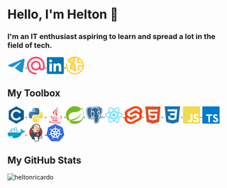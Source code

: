 # Hello, I'm Helton 🤠
### I'm an IT enthusiast aspiring to learn and spread a lot in the field of tech.

<a href="https://t.me/heltonricardo">
    <img align="center" src="assets/telegram.svg" title="Telegram: heltonricardo" height="40" width="40" />
</a>
<a href="mailto:contato@helton.info">
    <img align="center" src="assets/email.svg" title="E-mail: contato@helton.info" height="40" width="40" />
</a>
<a href="https://linkedin.com/in/heltonricardo">
    <img align="center" src="assets/linkedin.svg" title="LinkedIn: heltonricardo" height="40" width="40" />
</a>
<a href="https://helton.info">
    <img align="center" src="assets/site.svg" title="Site: helton.info" height="40" width="40" />
</a>

<br />

## My Toolbox
<a href="https://github.com/search?l=C&q=user%3Aheltonricardo&type=Repositories">
    <img align="center" src="assets/c.svg" title="C" width="40" height="40"/>
</a>
<a href="https://github.com/search?l=Python&q=user%3Aheltonricardo&type=Repositories">
    <img align="center" src="assets/python.svg" title="Python" width="40" height="40"/>
</a>
<a href="https://github.com/search?l=Java&q=user%3Aheltonricardo&type=Repositories">
    <img align="center" src="assets/java.svg" title="Java" width="40" height="40"/>
</a>
<a href="https://spring.io/">
    <img align="center" src="assets/spring.svg" title="Spring" width="40" height="40"/>
</a>
<a href="https://www.postgresql.org">
    <img align="center" src="assets/postgresql.svg" title="PostgreSQL" width="40" height="40"/>
</a>
<a href="https://github.com/search?q=user%3Aheltonricardo+react&type=Repositories">
    <img align="center" src="assets/react.svg" title="React" width="40" height="40"/>
</a>
<a href="https://github.com/search?l=Svelte&q=user%3Aheltonricardo&type=Repositories">
    <img align="center" src="assets/svelte.svg" title="Svelte" width="40" height="40"/>
</a>
<a href="https://www.w3.org/html/">
    <img align="center" src="assets/html.svg" title="HTML5" width="40" height="40"/>
</a>
<a href="https://www.w3schools.com/css/">
    <img align="center" src="assets/css.svg" title="CSS3" width="40" height="40"/>
</a>
<a href="https://github.com/search?l=JavaScript&q=user%3Aheltonricardo&type=Repositories">
    <img align="center" src="assets/javascript.svg" title="JavaScript" width="40" height="40"/>
</a>
<a href="https://github.com/search?l=TypeScript&q=user%3Aheltonricardo&type=Repositories">
    <img align="center" src="assets/typescript.svg" title="TypeScript" width="40" height="40"/>
</a>
<a href="https://www.docker.com/">
    <img align="center" src="assets/docker.svg" title="Docker" width="40" height="40"/>
</a>
<a href="https://www.jenkins.io">
    <img align="center" src="assets/jenkins.svg" title="Jenkins" width="40" height="40"/>
</a>
<a href="https://kubernetes.io">
    <img align="center" src="assets/kubernetes.svg" title="Kubernetes" width="40" height="40"/>
</a>

<br />

## My GitHub Stats
<img title="heltonricardo"
src="https://github-readme-stats-alpha-ashen.vercel.app/api?username=heltonricardo&count_private=true&include_all_commits=true&show_icons=true&custom_title=Helton%20Ricardo&hide_border=true&border_radius=8&theme=algolia" />

